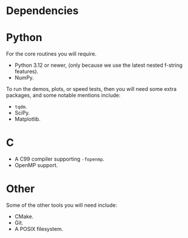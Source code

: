 # Dependencies

# Python

For the core routines you will require. 

- Python 3.12 or newer, (only because we use the latest nested f-string features).
- NumPy.

To run the demos, plots, or speed tests, then you will need 
some extra packages, and some notable mentions include:

- `tqdm`.
- SciPy.
- Matplotlib.

# C

- A C99 compiler supporting `-fopenmp`.
- OpenMP support. 

# Other

Some of the other tools you will need include:

- CMake.
- Git.
- A POSIX filesystem. 



